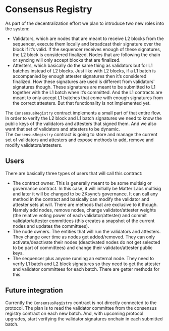 # Consensus Registry

As part of the decentralization effort we plan to introduce two new roles into the system:

- Validators, which are nodes that are meant to receive L2 blocks from the sequencer, execute them locally and broadcast their signature over the block if it’s valid. If the sequencer receives enough of these signatures, the L2 block is considered finalized. Nodes that are following the chain or syncing will only accept blocks that are finalized.
- Attesters, which basically do the same thing as validators but for L1 batches instead of L2 blocks. Just like with L2 blocks, if a L1 batch is accompanied by enough attester signatures then it’s considered finalized. How these signatures are used is different from validators' signatures though. These signatures are meant to be submitted to L1 together with the L1 batch when it’s committed. And the L1 contracts are meant to only accept L1 batches that come with enough signatures from the correct attesters. But that functionality is not implemented yet.

The `ConsensusRegistry` contract implements a small part of that entire flow. In order to verify the L2 block and L1 batch signatures we need to know the public keys of the validators and attesters that signed them. And we also want that set of validators and attesters to be dynamic. The `ConsensusRegistry` contract is going to store and manage the current set of validators and attesters and expose methods to add, remove and modify validators/attesters.

## Users

There are basically three types of users that will call this contract:

- The contract owner. This is generally meant to be some multisig or governance contract. In this case, it will initially be Matter Labs multisig and later it will be changed to be ZKsync’s governance. It can call any method in the contract and basically can modify the validator and attester sets at will. There are methods that are exclusive to it though. Namely add nodes, remove nodes, change validator/attester weights (the relative voting power of each validator/attester) and commit validator/attester committees (this creates a snapshot of the current nodes and updates the committees).
- The node owners. The entities that will run the validators and attesters. They change over time as nodes get added/removed. They can only activate/deactivate their nodes (deactivated nodes do not get selected to be part of committees) and change their validator/attester public keys.
- The sequencer plus anyone running an external node. They need to verify L1 batch and L2 block signatures so they need to get the attester and validator committees for each batch. There are getter methods for this.

## Future integration

Currently the `ConsensusRegistry` contract is not directly connected to the protocol. The plan is to read the validator committee from the consensus registry contract on each new batch. And, with upcoming protocol upgrades, start verifying the validator signatures onchain in each submitted batch.
